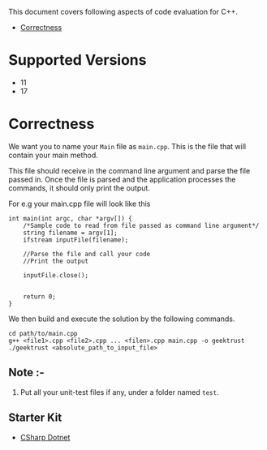 This document covers following aspects of code evaluation for C++. 

* [Correctness](#correctness)

# Supported Versions

* 11
* 17

# Correctness

We want you to name your `Main` file as `main.cpp`. This is the file that will contain your main method.

This file should receive in the command line argument and parse the file passed in. Once the file is parsed and the application processes the commands, it should only print the output.

For e.g your main.cpp file will look like this

```
int main(int argc, char *argv[]) {
    /*Sample code to read from file passed as command line argument*/
    string filename = argv[1];
    ifstream inputFile(filename);

    //Parse the file and call your code
	//Print the output

    inputFile.close();
    

    return 0;
}
```

We then build and execute the solution by the following commands.

```
cd path/to/main.cpp
g++ <file1>.cpp <file2>.cpp ... <filen>.cpp main.cpp -o geektrust
./geektrust <absolute_path_to_input_file>
```

## Note :-
1. Put all your unit-test files if any, under a folder named `test`.

## Starter Kit
* [CSharp Dotnet](https://geektrust.s3.ap-southeast-1.amazonaws.com/starter-kit/csharp-dotnet.zip)
